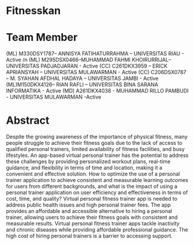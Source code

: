 # Fitnesskan




# Team Member
(ML)  M330DSY1787– ANNISYA FATIHATURRAHMA – UNIVERSITAS RIAU - Active /n
(ML) M295DSX0466–MUHAMMAD FAHMI KHOIRURRIJAL– UNIVERSITAS PADJADJARAN - Active
(CC)  C261DKX3959 – ERICK APRIANSYAH – UNIVERSITAS MULAWARMAN - Active
(CC)  C206DSX0787 – M. SYAHAN AFDHAL HADAYA – UNIVERSITAS JAMBI - Active
(ML)M150DKX4126– RIAN RAFLI – UNIVERSITAS BINA SARANA INFORMATIKA - Active
(MD) A261DKX4038 - MUHAMMAD RILLO PAMBUDI - UNIVERSITAS MULAWARMAN -Active


# Abstract
Despite the growing awareness of the importance of physical fitness, many people struggle to achieve their fitness goals due to the lack of access to qualified personal trainers, limited availability of fitness facilities, and busy lifestyles. An app-based virtual personal trainer has the potential to address these challenges by providing personalized workout plans, real-time guidance, and flexibility in terms of time and location, making it a convenient and effective solution.
How to optimize the use of a personal trainer application to achieve consistent and measurable learning outcomes for users from different backgrounds, and what is the impact of using a personal trainer application on user efficiency and effectiveness in terms of cost, time, and quality?
Virtual personal fitness trainer app is needed to address public health issues and high personal trainer fees. The app provides an affordable and accessible alternative to hiring a personal trainer, allowing users to achieve their fitness goals with consistent and measurable results. Virtual personal fitness trainer apps tackle inactivity and chronic diseases while providing affordable professional guidance. The high cost of hiring personal trainers is a barrier to accessing support.

